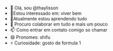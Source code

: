 - 👋  Olá, sou @thaylisson
- 👀Estou interessado em: viver bem
- 🌱Atualmente estou aprendendo tudo
- 💞️ Procuro colaborar em tudo e mais um pouco
- 📫 Como entrar em contato comigo so chamar
- 😄 Pronomes: shifu
- ⚡ Curiosidade: gosto de formula 1

<!---
thashifu/thashifu is a ✨ special ✨ repository because its `README.md` (this file) appears on your GitHub profile.
You can click the Preview link to take a look at your changes.
--->
